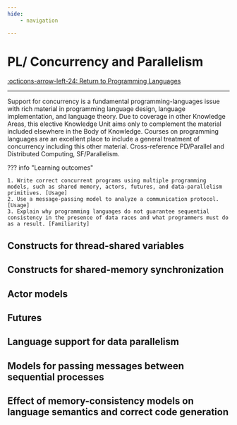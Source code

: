 ```yaml
---
hide:
    - navigation

---
```

# PL/ Concurrency and Parallelism

[:octicons-arrow-left-24: Return to Programming Languages](/Knowledge-Notebook/Programming-Languages/)

---

Support for concurrency is a fundamental programming-languages issue with rich material in programming language design, language implementation, and language theory. Due to coverage in other Knowledge Areas, this elective Knowledge Unit aims only to complement the material included elsewhere in the Body of Knowledge. Courses on programming languages are an excellent place to include a general treatment of concurrency including this other material. Cross-reference PD/Parallel and Distributed Computing, SF/Parallelism.

??? info "Learning outcomes"

    1. Write correct concurrent programs using multiple programming models, such as shared memory, actors, futures, and data-parallelism primitives. [Usage]
    2. Use a message-passing model to analyze a communication protocol. [Usage]
    3. Explain why programming languages do not guarantee sequential consistency in the presence of data races and what programmers must do as a result. [Familiarity]

## Constructs for thread-shared variables

## Constructs for shared-memory synchronization

## Actor models

## Futures

## Language support for data parallelism

## Models for passing messages between sequential processes

## Effect of memory-consistency models on language semantics and correct code generation